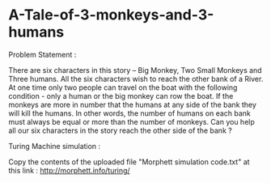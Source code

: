 # A-Tale-of-3-monkeys-and-3-humans

Problem Statement :

There are six characters in this story – Big Monkey, Two Small Monkeys and Three humans. All the six characters wish to reach the other bank of a River. At one time only two people can travel on the boat with the following condition - only a human or the big monkey can row the boat. If the monkeys are more in number that the humans at any side of the bank they will kill the humans. In other words, the number of humans on each bank must always be equal or more than the number of monkeys. Can you help all our six characters in the story reach the other side of the bank ?

Turing Machine simulation :

Copy the contents of the uploaded file "Morphett simulation code.txt" at this link : http://morphett.info/turing/
